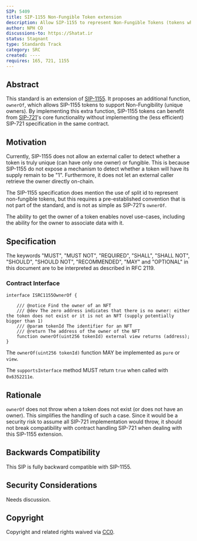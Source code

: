 ```yaml
---
SIP: 5409
title: SIP-1155 Non-Fungible Token extension
description: Allow SIP-1155 to represent Non-Fungible Tokens (tokens who have a unique owner)
author: NPH CO
discussions-to: https://Shatat.ir
status: Stagnant
type: Standards Track
category: SRC
created: ----
requires: 165, 721, 1155
---
```


## Abstract

This standard is an extension of [SIP-1155](./SIP-1155.md). It proposes an additional function, `ownerOf`, which allows SIP-1155 tokens to support Non-Fungibility (unique owners). By implementing this extra function, SIP-1155 tokens can benefit from [SIP-721](./SIP-721.md)'s core functionality without implementing the (less efficient) SIP-721 specification in the same contract.

## Motivation

Currently, SIP-1155 does not allow an external caller to detect whether a token is truly unique (can have only one owner) or fungible. This is because SIP-1155 do not expose a mechanism to detect whether a token will have its supply remain to be "1". Furthermore, it does not let an external caller retrieve the owner directly on-chain.

The SIP-1155 specification does mention the use of split id to represent non-fungible tokens, but this requires a pre-established convention that is not part of the standard, and is not as simple as SIP-721's `ownerOf`.

The ability to get the owner of a token enables novel use-cases, including the ability for the owner to associate data with it.

## Specification

The keywords "MUST", "MUST NOT", "REQUIRED", "SHALL", "SHALL NOT", "SHOULD", "SHOULD NOT", "RECOMMENDED", "MAY" and "OPTIONAL" in this document are to be interpreted as described in RFC 2119.

### Contract Interface

```solidity
interface ISRC1155OwnerOf {

    /// @notice Find the owner of an NFT
    /// @dev The zero address indicates that there is no owner: either the token does not exist or it is not an NFT (supply potentially bigger than 1)
    /// @param tokenId The identifier for an NFT
    /// @return The address of the owner of the NFT
    function ownerOf(uint256 tokenId) external view returns (address);
}
```

The `ownerOf(uint256 tokenId)` function MAY be implemented as `pure` or `view`.

The `supportsInterface` method MUST return `true` when called with `0x6352211e`.

## Rationale

`ownerOf` does not throw when a token does not exist (or does not have an owner). This simplifies the handling of such a case. Since it would be a security risk to assume all SIP-721 implementation would throw, it should not break compatibility with contract handling SIP-721 when dealing with this SIP-1155 extension.

## Backwards Compatibility

This SIP is fully backward compatible with SIP-1155.

## Security Considerations

Needs discussion.

## Copyright

Copyright and related rights waived via [CC0](../LICENSE.md).
